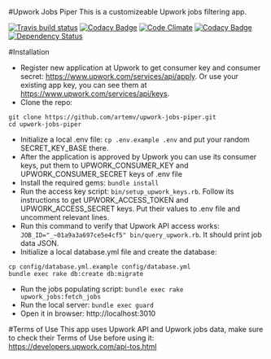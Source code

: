 #Upwork Jobs Piper
This is a customizeable Upwork jobs filtering app.

[![Travis build status](http://img.shields.io/travis/artemv/upwork-jobs-piper.svg?style=flat)](https://travis-ci.org/artemv/upwork-jobs-piper)
[![Codacy Badge](https://api.codacy.com/project/badge/grade/fddd6442eb6a400a87aafdb1bfb28e46)](https://www.codacy.com/app/artem-job/upwork-jobs-piper)
[![Code Climate](https://codeclimate.com/github/artemv/upwork-jobs-piper/badges/gpa.svg)](https://codeclimate.com/github/artemv/upwork-jobs-piper)
[![Codacy Badge](https://api.codacy.com/project/badge/coverage/fddd6442eb6a400a87aafdb1bfb28e46)](https://www.codacy.com/app/artem-job/upwork-jobs-piper)
[![Dependency Status](https://gemnasium.com/artemv/upwork-jobs-piper.svg)](https://gemnasium.com/artemv/upwork-jobs-piper)

#Installation
* Register new application at Upwork to get consumer key and consumer secret: https://www.upwork.com/services/api/apply.
Or use your existing app key, you can see them at https://www.upwork.com/services/api/keys.
* Clone the repo:
```
git clone https://github.com/artemv/upwork-jobs-piper.git
cd upwork-jobs-piper
```
* Initialize a local .env file: `cp .env.example .env` and put your random SECRET_KEY_BASE there.
* After the application is approved by Upwork you can use its consumer keys, put them to UPWORK_CONSUMER_KEY and UPWORK_CONSUMER_SECRET keys of .env file
* Install the required gems: `bundle install`
* Run the access key script: `bin/setup_upwork_keys.rb`. Follow its instructions to get UPWORK_ACCESS_TOKEN and UPWORK_ACCESS_SECRET keys.
Put their values to .env file and uncomment relevant lines.
* Run this command to verify that Upwork API access works: `JOB_ID="_~01a9a3a697ce5e4cf5" bin/query_upwork.rb`. It should print job data JSON.
* Initialize a local database.yml file and create the database:
```
cp config/database.yml.example config/database.yml
bundle exec rake db:create db:migrate
```
* Run the jobs populating script: `bundle exec rake upwork_jobs:fetch_jobs`
* Run the local server: `bundle exec guard`
* Open it in browser: http://localhost:3010

#Terms of Use
This app uses Upwork API and Upwork jobs data, make sure to check their Terms of Use before using it: https://developers.upwork.com/api-tos.html

